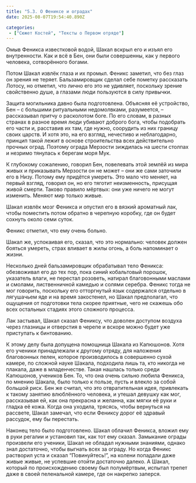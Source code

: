 ```yaml
---
title: "5.3. О Фениксе и оградах"
date: 2025-08-07T19:54:40.890Z

categories:
 - ["Сюжет Костей", "Тексты о Первом отряде"]
---
```


Омыв Феникса известковой водой, Шакал вскрыл его и изъял его
внутренности. Как и всё в Бен, они были совершенны, как у первого
человека, сотворённого богами.

Потом Шакал извлёк глаза и их промыл. Феникс заметил, что без глаз он
зрения не теряет. Бальзамировщик сделал себе пометку рассказать Лотосу,
но отметил, что лично его это не удивляет, поскольку зрение свойственно
душе, а глазами люди пользуются в силу привычки.

Защита могильника давно была подготовлена. Объясняя её устройство, Бен –
с большими ритуальными недомолвками, разумеется, – рассказывал притчу о
расколотом боге. По его словам, в разных странах в разное время люди
убивают доброго бога, чтобы подобрать его части и, расставив их там, где
нужно, соорудить из них границу своих царств. И хотя это, на его взгляд,
нечестиво и неблагодарно, принцип такой лежит в основе строительства
всех действительно прочных оград. Поэтому ограда Мерзости зиждилась на
шести столпах и незримо тянулась к берегам моря Мук.

К глубокому сожалению, говорил Бен, повелевать этой землёй из мира живых
и приказывать Мерзости он не может – они же сами заточили его в Низу.
Потому ему придётся умереть. Это мало что меняет, на первый взгляд,
говорил он, но его тяготит неизменность, присущая живой смерти. Таково
правило мёртвых: они уже ничего не могут изменить. Меняют мир только
живые.

Шакал извлёк мозг Феникса и опустил его в вязкий ароматный лак, чтобы
поместить потом обратно в черепную коробку, где он будет сохнуть около
семи суток.

Феникс отметил, что ему очень больно.

Шакал же, успокаивая его, сказал, что это нормально: человек должен
бояться умереть, страх вливает в жилы огонь, а боль напоминает о жизни.

Несколько дней бальзамировщик обрабатывал тело Феникса: обезвоживал его
до тех пор, пока синий кобальтовый порошок, указатель влаги, не перестал
розоветь, натирал благовонными маслами и смолами, лиственничной камедью
и солями серебра. Феникс тогда не мог говорить, поскольку его
отторгнутый язык содержался отдельно в лягушачьем яде и на время
закостенел, но Шакал предполагал, что ощущения от подготовки тела скорее
приятные, чего не скажешь обо всех остальных стадиях этого сложного
процесса.

Лак застывал, Шакал сказал Фениксу, что доволен доступом воздуха через
глазницы и отверстия в черепе и вскоре можно будет уже приступать к
бинтованию.

К этому делу была допущена помощница Шакала из Капюшонов. Хотя его
ученики принадлежали к другому отряду, для наложения благовонных пелен,
которое производилось в совершенно сухой камере, по сложной науке
Шакала, подходила лишь та, кто никогда не плакала, даже в младенчестве.
Такая нашлась только среди Капюшонов, учеников Бен. То, что она очень
сильно любила Феникса, по мнению Шакала, было только к пользе, пусть и
влекло за собой большой риск. Бен же считал, что это отвратительная
идея, привлекать к такому занятию влюблённого человека, и утешал девушку
как мог, рассказывая ей, как она прекрасна и желанна, как мягки её руки
и гладка её кожа. Когда она уходила, трясясь, чтобы вернуться на
рассвете, Шакал замечал, что если Фениксу дорог её здравый рассудок, ему
бы перестать.

Наконец тело было подготовлено. Шакал облачил Феникса, вложил ему в руки
регалии и установил так, как тот ему сказал. Замыкание ограды произвели
его ученики, Шакал не обладал нужными знаниями, однако знал достаточно,
чтобы выгнать всех за ограду. Но когда Феникс растворил уста и сказал
“Повинуйтесь!”, на колени попадали даже живые живые, не успевшие отойти
достаточно далеко. А Шакал, который по происхождению своему был
полумёртвым, испытал трепет даже в своей пеленальной камере, где он
накрепко заперся.

